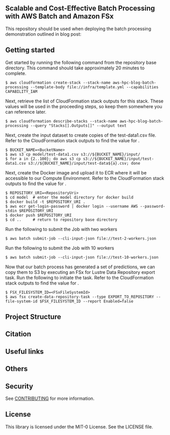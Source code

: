 ## Scalable and Cost-Effective Batch Processing with AWS Batch and Amazon FSx

This repository should be used when deploying the batch processing demonstration outlined in blog post: <link to blog post>

## Getting started

Get started by running the following command from the repository base directory. This command should take approximately 20 minutes to complete.

```
$ aws cloudformation create-stack --stack-name aws-hpc-blog-batch-processing --template-body file://infra/template.yml --capabilities CAPABILITY_IAM
```

Next, retrieve the list of CloudFormation stack outputs for this stack. These values will be used in the proceeding steps, so keep them somewhere you can reference later.

```
$ aws cloudformation describe-stacks --stack-name aws-hpc-blog-batch-processing --query "Stacks[].Outputs[]" --output text
```

Next, create the input dataset to create copies of the test-data1.csv file. Refer to the CloudFormation stack outputs to find the value for <BucketName>.

```
$ BUCKET_NAME=<BucketName>
$ aws s3 cp model/test-data1.csv s3://${BUCKET_NAME}/input/
$ for a in {2..100}; do aws s3 cp s3://${BUCKET_NAME}/input/test-data1.csv s3://${BUCKET_NAME}/input/test-data${a}.csv; done
```

Next, create the Docker image and upload it to ECR where it will be accessible to our Compute Environment. Refer to the CloudFormation stack outputs to find the value for <RepositoryUri>.

```
$ REPOSITORY_URI=<RepositoryUri>
$ cd model  # enter the model directory for docker build
$ docker build -t $REPOSITORY_URI .
$ aws ecr get-login-password | docker login --username AWS --password-stdin $REPOSITORY_URI
$ docker push $REPOSITORY_URI
$ cd ..     # return to repository base directory
```

Run the following to submit the Job with two workers

```
$ aws batch submit-job --cli-input-json file://test-2-workers.json
```

Run the following to submit the Job with 10 workers

```
$ aws batch submit-job --cli-input-json file://test-10-workers.json
```

Now that our batch process has generated a set of predictions, we can copy them to S3 by executing an FSx for Lustre Data Repository export task. Run the following to initiate the task. Refer to the CloudFormation stack outputs to find the value for <FSxFileSystemId>.

```
$ FSX_FILESYSTEM_ID=<FSxFileSystemId>
$ aws fsx create-data-repository-task --type EXPORT_TO_REPOSITORY --file-system-id $FSX_FILESYSTEM_ID --report Enabled=false
```

## Project Structure


## Citation


## Useful links

## Others

## Security

See [CONTRIBUTING](CONTRIBUTING.md#security-issue-notifications) for more information.

## License

This library is licensed under the MIT-0 License. See the LICENSE file.

